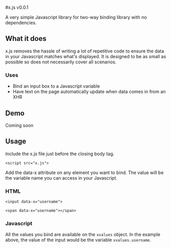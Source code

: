 #x.js v0.0.1

A very simple Javascript library for two-way binding library with no dependencies.

## What it does
x.js removes the hassle of writing a lot of repetitive code to ensure the data in your Javascript matches what's displayed. It is designed to be as small as possible so does not necessarily cover all scenarios.

### Uses
- Bind an input box to a Javascript variable
- Have text on the page automatically update when data comes in from an XHR

## Demo
Coming soon

## Usage
Include the x.js file just before the closing body tag.

`<script src="x.js">`

Add the data-x attribute on any element you want to bind. The value will be the variable name you can access in your Javascript.

### HTML

`<input data-x="username">`

`<span data-x="username"></span>`

### Javascript

All the values you bind are available on the `xvalues` object. In the example above, the value of the input would be the variable `xvalues.username`.